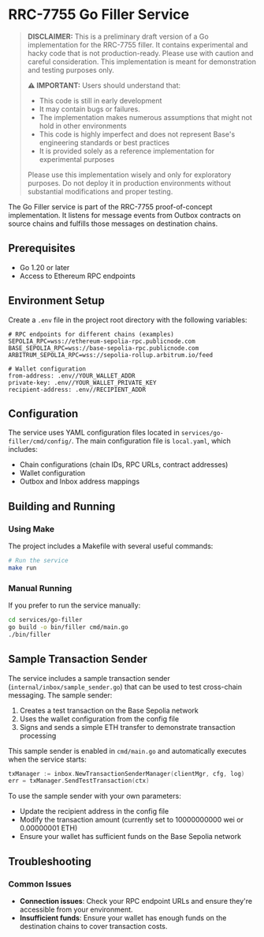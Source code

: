 # RRC-7755 Go Filler Service

> **DISCLAIMER:** This is a preliminary draft version of a Go implementation for the RRC-7755 filler. It contains experimental and hacky code that is not production-ready. Please use with caution and careful consideration. This implementation is meant for demonstration and testing purposes only.
> 
> **⚠️ IMPORTANT:** Users should understand that:
> - This code is still in early development
> - It may contain bugs or failures.
> - The implementation makes numerous assumptions that might not hold in other environments
> - This code is highly imperfect and does not represent Base's engineering standards or best practices
> - It is provided solely as a reference implementation for experimental purposes
>
> Please use this implementation wisely and only for exploratory purposes. Do not deploy it in production environments without substantial modifications and proper testing.

The Go Filler service is part of the RRC-7755 proof-of-concept implementation. It listens for message events from Outbox contracts on source chains and fulfills those messages on destination chains.

## Prerequisites

- Go 1.20 or later
- Access to Ethereum RPC endpoints

## Environment Setup

Create a `.env` file in the project root directory with the following variables:

```
# RPC endpoints for different chains (examples)
SEPOLIA_RPC=wss://ethereum-sepolia-rpc.publicnode.com
BASE_SEPOLIA_RPC=wss://base-sepolia-rpc.publicnode.com
ARBITRUM_SEPOLIA_RPC=wss://sepolia-rollup.arbitrum.io/feed

# Wallet configuration
from-address: .env//YOUR_WALLET_ADDR
private-key: .env//YOUR_WALLET_PRIVATE_KEY
recipient-address: .env//RECIPIENT_ADDR
```

## Configuration

The service uses YAML configuration files located in `services/go-filler/cmd/config/`. The main configuration file is `local.yaml`, which includes:

- Chain configurations (chain IDs, RPC URLs, contract addresses)
- Wallet configuration
- Outbox and Inbox address mappings

## Building and Running

### Using Make

The project includes a Makefile with several useful commands:

```bash
# Run the service
make run
```

### Manual Running

If you prefer to run the service manually:

```bash
cd services/go-filler
go build -o bin/filler cmd/main.go
./bin/filler
```

## Sample Transaction Sender

The service includes a sample transaction sender (`internal/inbox/sample_sender.go`) that can be used to test cross-chain messaging. The sample sender:

1. Creates a test transaction on the Base Sepolia network
2. Uses the wallet configuration from the config file
3. Signs and sends a simple ETH transfer to demonstrate transaction processing

This sample sender is enabled in `cmd/main.go` and automatically executes when the service starts:

```go
txManager := inbox.NewTransactionSenderManager(clientMgr, cfg, log)
err = txManager.SendTestTransaction(ctx)
```

To use the sample sender with your own parameters:
- Update the recipient address in the config file
- Modify the transaction amount (currently set to 10000000000 wei or 0.00000001 ETH)
- Ensure your wallet has sufficient funds on the Base Sepolia network


## Troubleshooting

### Common Issues

- **Connection issues**: Check your RPC endpoint URLs and ensure they're accessible from your environment.
- **Insufficient funds**: Ensure your wallet has enough funds on the destination chains to cover transaction costs.


